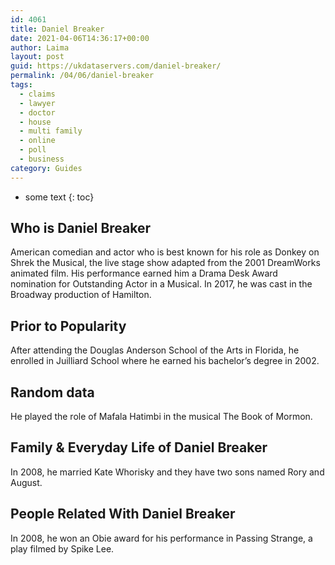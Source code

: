 ```yaml
---
id: 4061
title: Daniel Breaker
date: 2021-04-06T14:36:17+00:00
author: Laima
layout: post
guid: https://ukdataservers.com/daniel-breaker/
permalink: /04/06/daniel-breaker
tags:
  - claims
  - lawyer
  - doctor
  - house
  - multi family
  - online
  - poll
  - business
category: Guides
---
```


* some text
{: toc}


## Who is Daniel Breaker
                  
                  
                  
American comedian and actor who is best known for his role as Donkey on Shrek the Musical, the live stage show adapted from the 2001 DreamWorks animated film. His performance earned him a Drama Desk Award nomination for Outstanding Actor in a Musical. In 2017, he was cast in the Broadway production of Hamilton. 
                  
              
            
              
            
                
                
                
## Prior to Popularity
                  
                  
                  
After attending the Douglas Anderson School of the Arts in Florida, he enrolled in Juilliard School where he earned his bachelor&#8217;s degree in 2002.
                  
              
            
              
            
                
                
                
## Random data
                  
                  
                  
He played the role of Mafala Hatimbi in the musical The Book of Mormon.
                  
              
            
              
            
                
                
                
## Family & Everyday Life of Daniel Breaker
                  
                  
                  
In 2008, he married Kate Whorisky and they have two sons named Rory and August.
                  
              
            
              
            
                
                
                
## People Related With Daniel Breaker
                  
                  
                  
In 2008, he won an Obie award for his performance in Passing Strange, a play filmed by Spike Lee.
                  
              
            
              
            
                
              
            
              
              
            
            
              
            
          
          
          